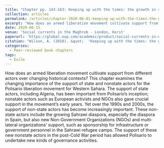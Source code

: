 ```yaml
---
title: "Chapter pp. 143-163: Keeping up with the times: the growth in support from non-state actors for the Polisario Front liberation movement"
collection: articles
permalink: /articles/chapter-2020-06-01-keeping-up-with-the-times-the-growth-in-support-from-non-state-actors
excerpt: "How does an armed liberation movement cultivate support from different actors over changing historical contexts?"
date: 2020-06-15
venue: 'Social currents in the Maghreb - London, Hurst'
paperurl: 'https://global.oup.com/academic/product/social-currents-in-north-africa-9780190876036?cc=us?=en&lang=en&'
citation: "Wilson, A. (2018). &quot;  'Keeping up with the times: the growth in support from non-state actors for the Polisario Front liberation movement.' In Abi-Mershid, O. (ed.) &quot; <i> Social currents in the Maghreb (London, Hurst), pp. 143-163. </i>."
categories:
  - Peer-reviewed book chapters
tags:
  - Exile
---
```


How does an armed liberation movement cultivate support from different actors over changing historical contexts? This chapter examines the changing importance of the support of state and nonstate actors for the Polisario liberation movement for Western Sahara. The support of state actors, including Algeria, has been important from Polisario’s inception; nonstate actors such as European activists and NGOs also gave crucial support in the movement’s early years. Yet over the 1990s and 2000s, the support of non-state actors has become increasingly important. These non-state actors include the growing Sahrawi diaspora, especially the diaspora in Spain, but also new Non-Government Organizations (NGOs) and multi-lateral organizations’ support, such as sponsorship for infrastructure or government personnel in the Sahrawi refugee camps. The support of these new nonstate actors in the post-Cold War period has allowed Polisario to undertake new kinds of governance activities.


